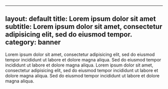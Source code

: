 
---
layout: default
title: Lorem ipsum dolor sit amet
subtitle: Lorem ipsum dolor sit amet, consectetur adipisicing elit, sed do eiusmod tempor.
category: banner
---

Lorem ipsum dolor sit amet, consectetur adipisicing elit, sed do
eiusmod tempor incididunt ut labore et dolore magna aliqua. Sed do
eiusmod tempor incididunt ut labore et dolore magna aliqua. Lorem
ipsum dolor sit amet, consectetur adipisicing elit, sed do eiusmod
tempor incididunt ut labore et dolore magna aliqua. Sed do eiusmod
tempor incididunt ut labore et dolore magna aliqua.